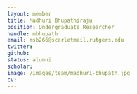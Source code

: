 ```yaml
---
layout: member
title: Madhuri Bhupathiraju
position: Undergraduate Researcher
handle: mbhupath
email: msb266@scarletmail.rutgers.edu
twitter: 
github: 
status: alumni
scholar: 
image: /images/team/madhuri-bhupath.jpg
cv: 
---
```


